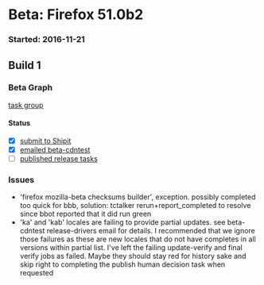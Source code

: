 # Beta: Firefox 51.0b2

### Started: 2016-11-21

## Build 1

### Beta Graph
[task group](https://tools.taskcluster.net/push-inspector/#/Iwah-Q69QBemv4GtPaqChQ)


#### Status
- [x] [submit to Shipit](https://wiki.mozilla.org/Release:Release_Automation_on_Mercurial:Starting_a_Release#Submit_to_Ship_It)
- [x] [emailed beta-cdntest](../how-tos/relpro.md#1-email-drivers-re-release-live-on-test-channel)
- [ ] [published release tasks](../how-tos/relpro.md#3-publish-release)

### Issues
- 'firefox mozilla-beta checksums builder', exception. possibly completed too quick for bbb, solution: tctalker rerun+report_completed to resolve since bbot reported that it did run green
- 'ka' and 'kab' locales are failing to provide partial updates. see beta-cdntest release-drivers email for details. I recommended that we ignore those failures as these are new locales that do not have completes in all versions within partial list. I've left the failing update-verify and final verify jobs as failed. Maybe they should stay red for history sake and skip right to completing the publish human decision task when requested


